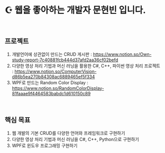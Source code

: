 # ☪ 웹을 좋아하는 개발자 문현빈 입니다.
</br>

## 프로젝트
  1. 개발언어에 상관없이 만드는 CRUD 게시판 : https://www.notion.so/Own-study-report-7c40881fcb444d37afd2aa36cf02befd </br>
  2. 다양한 영상 처리 기법과 머신 러닝을 활용한 C#, C++, 파이썬 영상 처리 프로젝트 : https://www.notion.so/ComputerVision-d86b5ea270b84308ac6889465ef5f334 </br>
  3. WPF로 만드는 Random Color Display : https://www.notion.so/RandomColorDisplay-81faaae9f4464583babdc1d610150c89 </br>

</br>

## 핵심 목표
1. 웹 개발의 기본 CRUD를 다양한 언어와 프레임워크로 구현하기
2. 다양한 영상 처리 기법과 머신 러닝을 C#, C++, Python으로 구현하기
3. WPF로 윈도우 프로그래밍 구현하기
